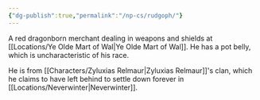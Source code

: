 ```yaml
---
{"dg-publish":true,"permalink":"/np-cs/rudgoph/"}
---
```


A red dragonborn merchant dealing in weapons and shields at [[Locations/Ye Olde Mart of Wal\|Ye Olde Mart of Wal]]. He has a pot belly, which is uncharacteristic of his race.

He is from [[Characters/Zyluxias Relmaur\|Zyluxias Relmaur]]'s clan, which he claims to have left behind to settle down forever in [[Locations/Neverwinter\|Neverwinter]].

